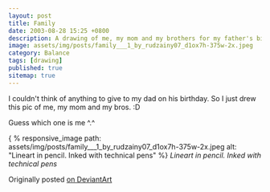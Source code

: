 ```yaml
---
layout: post
title: Family
date: 2003-08-28 15:25 +0800
description: A drawing of me, my mom and my brothers for my father's birthday.
image: assets/img/posts/family___1_by_rudzainy07_d1ox7h-375w-2x.jpeg
category: Balance
tags: [drawing]
published: true
sitemap: true
---
```


I couldn't think of anything to give to my dad on his birthday. So I just drew this pic of me, my mom and my bros. :D

Guess which one is me ^.^

{ % responsive_image path: assets/img/posts/family___1_by_rudzainy07_d1ox7h-375w-2x.jpeg alt: "Lineart in pencil. Inked with technical pens" %}
_Lineart in pencil. Inked with technical pens_

Originally posted [on DeviantArt](https://www.deviantart.com/rudzainy07/art/family-1-2842397)
